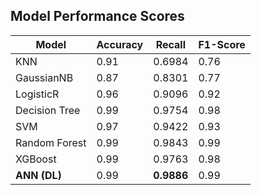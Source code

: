 ## Model Performance Scores

| Model          | Accuracy | Recall  | F1-Score |
|---------------|----------|---------|----------|
| KNN           | 0.91     | 0.6984  | 0.76     |
| GaussianNB    | 0.87     | 0.8301  | 0.77     |
| LogisticR     | 0.96     | 0.9096  | 0.92     |
| Decision Tree | 0.99     | 0.9754  | 0.98     |
| SVM           | 0.97     | 0.9422  | 0.93     |
| Random Forest | 0.99     | 0.9843  | 0.99     |
| XGBoost       | 0.99     | 0.9763  | 0.98     |
| **ANN (DL)**      | 0.99     | **0.9886**  | 0.99     |
